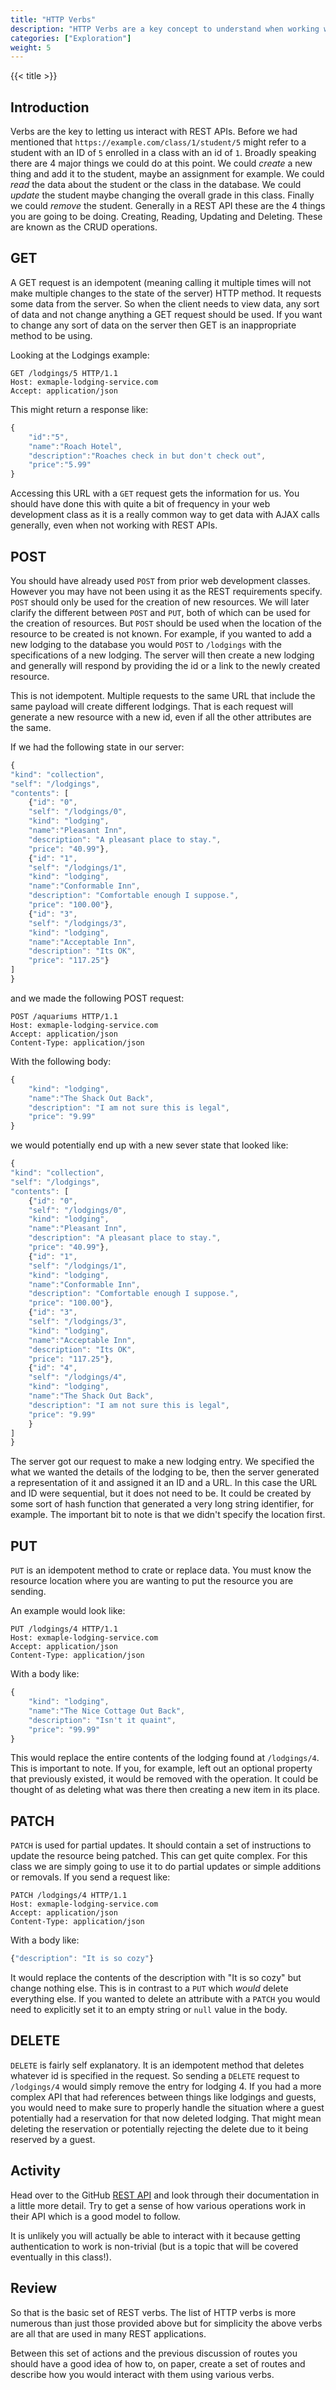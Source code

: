 ```yaml
---
title: "HTTP Verbs"
description: "HTTP Verbs are a key concept to understand when working with REST APIs. They let the server know what we want to do with a resource."
categories: ["Exploration"]
weight: 5
---
```

<!--- Make sure to fill out the title and description above, they will be used when generating lists of exploration topics -->
<!--- The weight above determines what order this will be shown among other exploration topics in this same folder, lower numbers are shown first. Start using at least multiples of 5, that way if you need to add a content page between existing ones there are enough open weights to do so. They are integers only -->

{{< title >}}
## Introduction
<!--- Introduce the content of this exploration -->
Verbs are the key to letting us interact with REST APIs. Before we had mentioned that `https://example.com/class/1/student/5` might refer to a student with an ID of `5` enrolled in a class with an id of `1`. Broadly speaking there are 4 major things we could do at this point. We could *create* a new thing and add it to the student, maybe an assignment for example. We could *read* the data about the student or the class in the database. We could *update* the student maybe changing the overall grade in this class. Finally we could *remove* the student. Generally in a REST API these are the 4 things you are going to be doing. Creating, Reading, Updating and Deleting. These are known as the CRUD operations.

## GET
A GET request is an idempotent (meaning calling it multiple times will not make multiple changes to the state of the server) HTTP method. It requests some data from the server. So when the client needs to view data, any sort of data and not change anything a GET request should be used. If you want to change any sort of data on the server then GET is an inappropriate method to be using.

Looking at the Lodgings example:

```http
GET /lodgings/5 HTTP/1.1
Host: exmaple-lodging-service.com
Accept: application/json
```

This might return a response like:

```js
{
    "id":"5",
    "name":"Roach Hotel",
    "description":"Roaches check in but don't check out",
    "price":"5.99"
}
```

Accessing this URL with a `GET` request gets the information for us. You should have done this with quite a bit of frequency in your web development class as it is a really common way to get data with AJAX calls generally, even when not working with REST APIs.

## POST
You should have already used `POST` from prior web development classes. However you may have not been using it as the REST requirements specify. `POST` should only be used for the creation of new resources. We will later clarify the different between `POST` and `PUT`, both of which can be used for the creation of resources. But `POST` should be used when the location of the resource to be created is not known. For example, if you wanted to add a new lodging to the database you would `POST` to `/lodgings` with the specifications of a new lodging. The server will then create a new lodging and generally will respond by providing the id or a link to the newly created resource.

This is not idempotent. Multiple requests to the same URL that include the same payload will create different lodgings. That is each request will generate a new resource with a new id, even if all the other attributes are the same.

If we had the following state in our server:

```js
{
"kind": "collection",
"self": "/lodgings",
"contents": [
	{"id": "0",
	"self": "/lodgings/0",
	"kind": "lodging",
	"name":"Pleasant Inn",
	"description": "A pleasant place to stay.",
    "price": "40.99"},
	{"id": "1",
	"self": "/lodgings/1",
	"kind": "lodging",
	"name":"Conformable Inn",
	"description": "Comfortable enough I suppose.",
    "price": "100.00"},
	{"id": "3",
	"self": "/lodgings/3",
	"kind": "lodging",
	"name":"Acceptable Inn",
	"description": "Its OK",
    "price": "117.25"}
]
}
```

and we made the following POST request:

```http
POST /aquariums HTTP/1.1
Host: exmaple-lodging-service.com
Accept: application/json
Content-Type: application/json
```

With the following body:

```js
{
	"kind": "lodging",
	"name":"The Shack Out Back",
	"description": "I am not sure this is legal",
    "price": "9.99"
}
```

we would potentially end up with a new sever state that looked like:

```js
{
"kind": "collection",
"self": "/lodgings",
"contents": [
	{"id": "0",
	"self": "/lodgings/0",
	"kind": "lodging",
	"name":"Pleasant Inn",
	"description": "A pleasant place to stay.",
    "price": "40.99"},
	{"id": "1",
	"self": "/lodgings/1",
	"kind": "lodging",
	"name":"Conformable Inn",
	"description": "Comfortable enough I suppose.",
    "price": "100.00"},
	{"id": "3",
	"self": "/lodgings/3",
	"kind": "lodging",
	"name":"Acceptable Inn",
	"description": "Its OK",
    "price": "117.25"},
    {"id": "4",
    "self": "/lodgings/4",
	"kind": "lodging",
	"name":"The Shack Out Back",
	"description": "I am not sure this is legal",
    "price": "9.99"
    }
]
}
```

The server got our request to make a new lodging entry. We specified the what we wanted the details of the lodging to be, then the server generated a representation of it and assigned it an ID and a URL. In this case the URL and ID were sequential, but it does not need to be. It could be created by some sort of hash function that generated a very long string identifier, for example. The important bit to note is that we didn't specify the location first.

## PUT
`PUT` is an idempotent method to crate or replace data. You must know the resource location where you are wanting to put the resource you are sending.

An example would look like:

```http
PUT /lodgings/4 HTTP/1.1
Host: exmaple-lodging-service.com
Accept: application/json
Content-Type: application/json
```

With a body like:
```js
{
    "kind": "lodging",
    "name":"The Nice Cottage Out Back",
    "description": "Isn't it quaint",
    "price": "99.99"
}
```

This would replace the entire contents of the lodging found at `/lodgings/4`. This is important to note. If you, for example, left out an optional property that previously existed, it would be removed with the operation. It could be thought of as deleting what was there then creating a new item in its place.

## PATCH
`PATCH` is used for partial updates. It should contain a set of instructions to update the resource being patched. This can get quite complex. For this class we are simply going to use it to do partial updates or simple additions or removals. If you send a request like:

```http
PATCH /lodgings/4 HTTP/1.1
Host: exmaple-lodging-service.com
Accept: application/json
Content-Type: application/json
```

With a body like:
```js
{"description": "It is so cozy"}
```

It would replace the contents of the description with "It is so cozy" but change nothing else. This is in contrast to a `PUT` which *would* delete everything else. If you wanted to delete an attribute with a `PATCH` you would need to explicitly set it to an empty string or `null` value in the body.

## DELETE
`DELETE` is fairly self explanatory. It is an idempotent method that deletes whatever id is specified in the request. So sending a `DELETE` request to `/lodgings/4` would simply remove the entry for lodging 4. If you had a more complex API that had references between things like lodgings and guests, you would need to make sure to properly handle the situation where a guest potentially had a reservation for that now deleted lodging. That might mean deleting the reservation or potentially rejecting the delete due to it being reserved by a guest.

## Activity
Head over to the GitHub [REST API](https://developer.github.com/v3/) and look through their documentation in a little more detail. Try to get a sense of how various operations work in their API which is a good model to follow.

It is unlikely you will actually be able to interact with it because getting authentication to work is non-trivial (but is a topic that will be covered eventually in this class!).

## Review
So that is the basic set of REST verbs. The list of HTTP verbs is more numerous than just those provided above but for simplicity the above verbs are all that are used in many REST applications.

Between this set of actions and the previous discussion of routes you should have a good idea of how to, on paper, create a set of routes and describe how you would interact with them using various verbs.